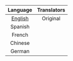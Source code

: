 | Language | Translators |
| :---: | :---: |
| [English](english/introduction.md) | Original |
| Spanish |  |  |
| French |  |  |
| Chinese |  |  |
| German |  |  |



